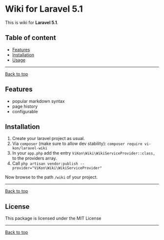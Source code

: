 # Wiki for Laravel 5.1

This is wiki for **Laravel 5.1**.

## Table of content

* [Features](#features)
* [Installation](#installation)
* [Usage](#usage)

---
[Back to top][url]

## Features

* popular markdown syntax
* page history
* configurable

## Installation

1. Create your laravel project as usual.
2. Via `composer` (make sure to allow dev stability): `composer require vi-kon/laravel-wiki`
3. In your `app.php` add the entry `ViKon\Wiki\WikiServiceProvider::class,` to the providers array.
4. Call `php artisan vendor:publish --provider="ViKon\Wiki\WikiServiceProvider"`

Now browse to the path `/wiki` of your project.

---
[Back to top][url]

## License

This package is licensed under the MIT License

---
[Back to top][url]

[url]: #wiki-for-laravel-5
